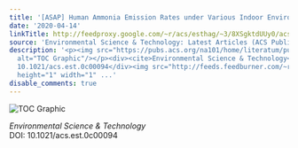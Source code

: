 ```yaml
---
title: '[ASAP] Human Ammonia Emission Rates under Various Indoor Environmental Conditions'
date: '2020-04-14'
linkTitle: http://feedproxy.google.com/~r/acs/esthag/~3/8XSgktdUUy0/acs.est.0c00094
source: 'Environmental Science & Technology: Latest Articles (ACS Publications)'
description: '<p><img src="https://pubs.acs.org/na101/home/literatum/publisher/achs/journals/content/esthag/0/esthag.ahead-of-print/acs.est.0c00094/20200414/images/medium/es0c00094_0003.gif"
  alt="TOC Graphic"/></p><div><cite>Environmental Science & Technology</cite></div><div>DOI:
  10.1021/acs.est.0c00094</div><img src="http://feeds.feedburner.com/~r/acs/esthag/~4/8XSgktdUUy0"
  height="1" width="1" ...'
disable_comments: true
---
```

<p><img src="https://pubs.acs.org/na101/home/literatum/publisher/achs/journals/content/esthag/0/esthag.ahead-of-print/acs.est.0c00094/20200414/images/medium/es0c00094_0003.gif" alt="TOC Graphic"/></p><div><cite>Environmental Science & Technology</cite></div><div>DOI: 10.1021/acs.est.0c00094</div><img src="http://feeds.feedburner.com/~r/acs/esthag/~4/8XSgktdUUy0" height="1" width="1" ...